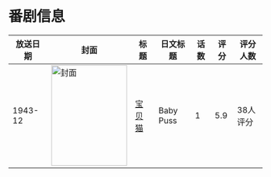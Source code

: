 # 番剧信息

|放送日期|封面|标题|日文标题|话数|评分|评分人数|
|---|---|---|---|---|---|---|
|1943-12|<img src="//lain.bgm.tv/pic/cover/c/2b/d7/262699_rk0CR.jpg" alt="封面" style="width:150px;height:200px;object-fit:cover;">|[宝贝猫](https://bangumi.tv/subject/262699)|Baby Puss|1|5.9|38人评分|
